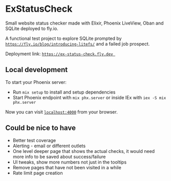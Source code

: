 # ExStatusCheck

Small website status checker made with Elixir, Phoenix LiveView, Oban and SQLite deployed to fly.io.

A functional test project to explore SQLite prompted by [`https://fly.io/blog/introducing-litefs/`](https://fly.io/blog/introducing-litefs/) and a failed job prospect.

Deployment link: [`https://ex-status-check.fly.dev `](https://ex-status-check.fly.dev )

## Local development
To start your Phoenix server:

  * Run `mix setup` to install and setup dependencies
  * Start Phoenix endpoint with `mix phx.server` or inside IEx with `iex -S mix phx.server`

Now you can visit [`localhost:4000`](http://localhost:4000) from your browser.

## Could be nice to have
- Better test coverage
- Alerting - email or different outlets
- One level deeper page that shows the actual checks, it would need more info to be saved about success/failure
- UI tweaks, show more numbers not just in the tooltips
- Remove pages that have not been visited in a while
- Rate limit page creation
